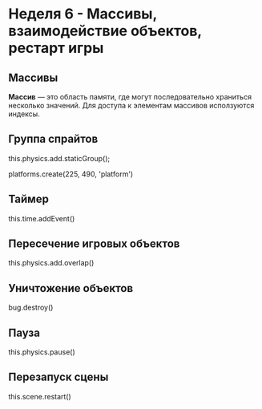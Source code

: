 # Неделя 6 - Массивы, взаимодействие объектов, рестарт игры

<!-- Creating sprites that are affected by physics.
Creating groups of sprites affected by physics.
Creating groups of sprites NOT affected by physics.
Adding Colliders objects between sprites and groups of sprites.
Creating a loop to continuously execute a function.
Pausing physics.
Restarting a Scene. -->

## Массивы

**Массив** — это область памяти, где могут последовательно храниться несколько значений.
Для доступа к элементам массивов исползуются индексы.

## Группа спрайтов

this.physics.add.staticGroup();

platforms.create(225, 490, 'platform')

## Таймер

this.time.addEvent()

## Пересечение игровых объектов 

this.physics.add.overlap()

## Уничтожение объектов

bug.destroy()

## Пауза

this.physics.pause()

## Перезапуск сцены

this.scene.restart()

<!-- Работа с мышью, методы массивов, применение объектов в качестве словарей

Работа с мышью, изучение методов массивов и объектов, отрисовка изображений

1. Работа с мышью
2. Итерации
3. Словари
4. Изображения
5. Визуализация итераций

Пример: <http://www.codeskulptor.org/#user14_2efEcq2Lra_76.py>

Пример js: <http://divideby5.com/games/memorymatcher/>

## Ссылки

1. [A 3 part tutorial on using the Graphics features to draw all kinds of interesting shapes.](https://www.phaser.io/news/2017/02/drawing-graphics-tutorials) -->
